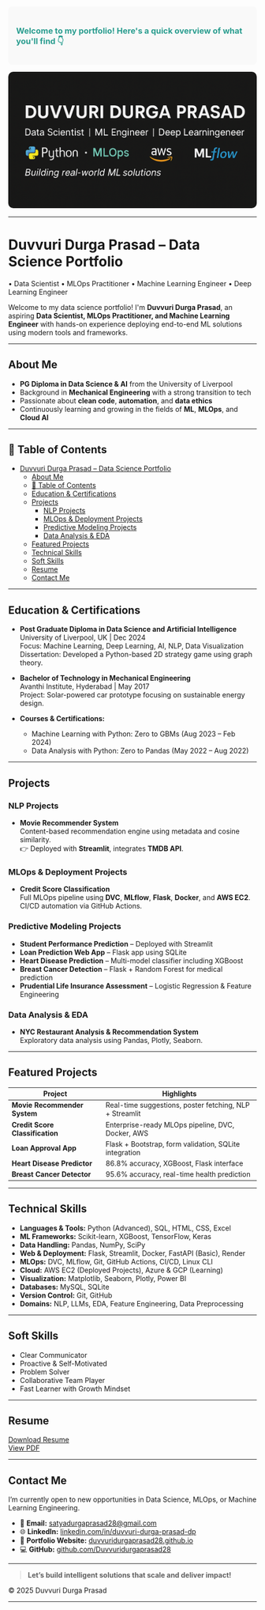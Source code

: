 <div style="background-color: #f9f9f9ff; padding: 1rem; border-radius: 8px;">
  <h3 style="color:#2a9d8f; font-weight:700;">Welcome to my portfolio! Here's a quick overview of what you'll find 👇</h3>
</div>

<p align="center">
  <img src="docs/assets/images/banner.png" alt="Banner" style="border-radius: 10px;">
</p>

---

# Duvvuri Durga Prasad – Data Science Portfolio
• Data Scientist • MLOps Practitioner • Machine Learning Engineer • Deep Learning Engineer

Welcome to my data science portfolio! I'm **Duvvuri Durga Prasad**, an aspiring **Data Scientist, MLOps Practitioner, and Machine Learning Engineer** with hands-on experience deploying end-to-end ML solutions using modern tools and frameworks.

---

## About Me

* **PG Diploma in Data Science & AI** from the University of Liverpool  
* Background in **Mechanical Engineering** with a strong transition to tech  
* Passionate about **clean code**, **automation**, and **data ethics**  
* Continuously learning and growing in the fields of **ML**, **MLOps**, and **Cloud AI**

---

## 📁 Table of Contents

- [Duvvuri Durga Prasad – Data Science Portfolio](#duvvuri-durga-prasad--data-science-portfolio)
  - [About Me](#about-me)
  - [📁 Table of Contents](#-table-of-contents)
  - [Education \& Certifications](#education--certifications)
  - [Projects](#projects)
    - [NLP Projects](#nlp-projects)
    - [MLOps \& Deployment Projects](#mlops--deployment-projects)
    - [Predictive Modeling Projects](#predictive-modeling-projects)
    - [Data Analysis \& EDA](#data-analysis--eda)
  - [Featured Projects](#featured-projects)
  - [Technical Skills](#technical-skills)
  - [Soft Skills](#soft-skills)
  - [Resume](#resume)
  - [Contact Me](#contact-me)

---

## Education & Certifications

- **Post Graduate Diploma in Data Science and Artificial Intelligence**  
  University of Liverpool, UK | Dec 2024  
  Focus: Machine Learning, Deep Learning, AI, NLP, Data Visualization  
  Dissertation: Developed a Python-based 2D strategy game using graph theory.

- **Bachelor of Technology in Mechanical Engineering**  
  Avanthi Institute, Hyderabad | May 2017  
  Project: Solar-powered car prototype focusing on sustainable energy design.

- **Courses & Certifications:**  
  - Machine Learning with Python: Zero to GBMs (Aug 2023 – Feb 2024)  
  - Data Analysis with Python: Zero to Pandas (May 2022 – Aug 2022)

---

## Projects

### NLP Projects

* **Movie Recommender System**  
  Content-based recommendation engine using metadata and cosine similarity.  
  👉 Deployed with **Streamlit**, integrates **TMDB API**.

### MLOps & Deployment Projects

* **Credit Score Classification**  
  Full MLOps pipeline using **DVC**, **MLflow**, **Flask**, **Docker**, and **AWS EC2**.  
  CI/CD automation via GitHub Actions.

### Predictive Modeling Projects

* **Student Performance Prediction** – Deployed with Streamlit  
* **Loan Prediction Web App** – Flask app using SQLite  
* **Heart Disease Prediction** – Multi-model classifier including XGBoost  
* **Breast Cancer Detection** – Flask + Random Forest for medical prediction  
* **Prudential Life Insurance Assessment** – Logistic Regression & Feature Engineering

### Data Analysis & EDA

* **NYC Restaurant Analysis & Recommendation System**  
  Exploratory data analysis using Pandas, Plotly, Seaborn.

---

## Featured Projects

| Project                     | Highlights                                            |
| --------------------------- | ---------------------------------------------------- |
| **Movie Recommender System**    | Real-time suggestions, poster fetching, NLP + Streamlit |
| **Credit Score Classification** | Enterprise-ready MLOps pipeline, DVC, Docker, AWS       |
| **Loan Approval App**           | Flask + Bootstrap, form validation, SQLite integration  |
| **Heart Disease Predictor**     | 86.8% accuracy, XGBoost, Flask interface                |
| **Breast Cancer Detector**      | 95.6% accuracy, real-time health prediction             |

---

## Technical Skills

- **Languages & Tools:** Python (Advanced), SQL, HTML, CSS, Excel  
- **ML Frameworks:** Scikit-learn, XGBoost, TensorFlow, Keras  
- **Data Handling:** Pandas, NumPy, SciPy  
- **Web & Deployment:** Flask, Streamlit, Docker, FastAPI (Basic), Render  
- **MLOps:** DVC, MLflow, Git, GitHub Actions, CI/CD, Linux CLI  
- **Cloud:** AWS EC2 (Deployed Projects), Azure & GCP (Learning)  
- **Visualization:** Matplotlib, Seaborn, Plotly, Power BI  
- **Databases:** MySQL, SQLite  
- **Version Control:** Git, GitHub  
- **Domains:** NLP, LLMs, EDA, Feature Engineering, Data Preprocessing

---

## Soft Skills

* Clear Communicator  
* Proactive & Self-Motivated  
* Problem Solver  
* Collaborative Team Player  
* Fast Learner with Growth Mindset

---

## Resume

[Download Resume](docs/DuvvuriDurgaPrasad_Resume.pdf)  
[View PDF](docs/DuvvuriDurgaPrasad_Resume.pdf)

---

## Contact Me

I’m currently open to new opportunities in Data Science, MLOps, or Machine Learning Engineering.

* 📧 **Email:** [satyadurgaprasad28@gmail.com](mailto:satyadurgaprasad28@gmail.com)  
* 🌐 **LinkedIn:** [linkedin.com/in/duvvuri-durga-prasad-dp](https://www.linkedin.com/in/duvvuri-durga-prasad-dp)  
* 💼 **Portfolio Website:** [duvvuridurgaprasad28.github.io](https://duvvuridurgaprasad28.github.io/)
* 💻 **GitHub:** [github.com/Duvvuridurgaprasad28](https://github.com/Duvvuridurgaprasad28)

---

> **Let’s build intelligent solutions that scale and deliver impact!**

© 2025 Duvvuri Durga Prasad

---
